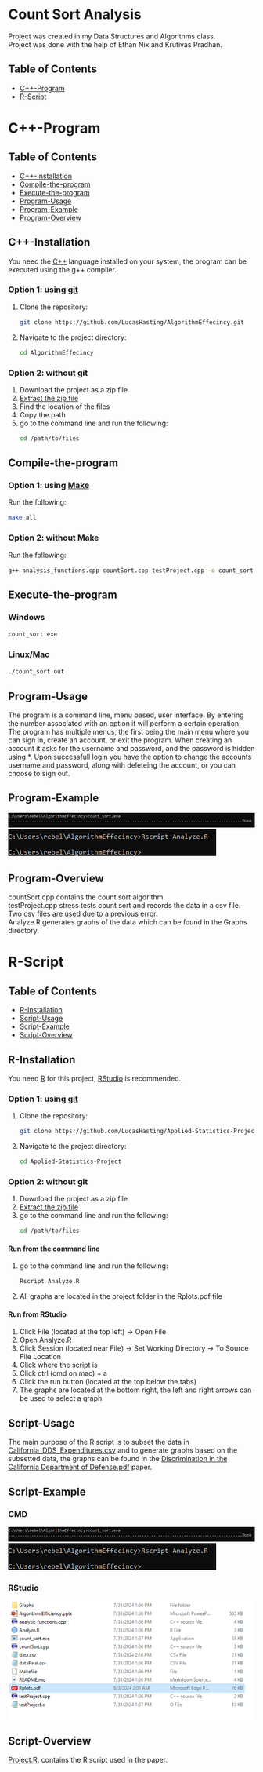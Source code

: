 # Count Sort Analysis
Project was created in my Data Structures and Algorithms class.  
Project was done with the help of Ethan Nix and Krutivas Pradhan.  

## Table of Contents
- [C++-Program](#c++-program)
- [R-Script](#r-script)

# C++-Program

## Table of Contents
- [C++-Installation](#c++-installation)
- [Compile-the-program](#compile-the-program)
- [Execute-the-program](#execute-the-program)
- [Program-Usage](#program-usage)
- [Program-Example](#program-example)
- [Program-Overview](#program-overview)

## C++-Installation

You need the [C++](https://sourceforge.net/projects/mingw/) language installed on your system, the program can be executed using the g++ compiler.

### Option 1: using [git](https://git-scm.com/downloads)
1. Clone the repository:

    ```sh
    git clone https://github.com/LucasHasting/AlgorithmEffecincy.git
    ```

2. Navigate to the project directory:

    ```sh
    cd AlgorithmEffecincy
    ```
    
### Option 2: without git
1. Download the project as a zip file
2. [Extract the zip file](https://www.wikihow.com/Unzip-a-File)
3. Find the location of the files
4. Copy the path
5. go to the command line and run the following:
   ```sh
   cd /path/to/files
   ```

## Compile-the-program

### Option 1: using [Make](https://www.gnu.org/software/make/)
Run the following:
```sh
make all
```

### Option 2: without Make
Run the following:
```sh
g++ analysis_functions.cpp countSort.cpp testProject.cpp -o count_sort
```

## Execute-the-program

### Windows
```sh
count_sort.exe
```

### Linux/Mac
```sh
./count_sort.out
```

## Program-Usage
The program is a command line, menu based, user interface. By entering the number associated with an option it will perform a certain operation. The program has multiple menus, the first being the main menu where you can sign in, create an account, or exit the program. When creating an account it asks for the username and password, and the password is hidden using *. Upon successfull login you have the option to change the accounts username and password, along with deleteing the account, or you can choose to sign out.

## Program-Example

![EXAMPLE](examples/example1.png)  
![EXAMPLE](examples/example2.png)  

## Program-Overview
countSort.cpp contains the count sort algorithm.  
testProject.cpp stress tests count sort and records the data in a csv file.  
Two csv files are used due to a previous error.  
Analyze.R generates graphs of the data which can be found in the Graphs directory.

# R-Script

## Table of Contents

- [R-Installation](#r-installation)
- [Script-Usage](#script-usage)
- [Script-Example](#script-example)
- [Script-Overview](#script-program-overview)

## R-Installation

You need [R](https://rstudio-education.github.io/hopr/starting.html) for this project, [RStudio](https://rstudio-education.github.io/hopr/starting.html) is recommended.

### Option 1: using [git](https://git-scm.com/downloads)
1. Clone the repository:

    ```sh
    git clone https://github.com/LucasHasting/Applied-Statistics-Project.git
    ```

2. Navigate to the project directory:

    ```sh
    cd Applied-Statistics-Project
    ```
    
### Option 2: without git
1. Download the project as a zip file
2. [Extract the zip file](https://www.wikihow.com/Unzip-a-File)
3. go to the command line and run the following:
   ```sh
   cd /path/to/files
   ```

#### Run from the command line
1. go to the command line and run the following:
   ```sh
   Rscript Analyze.R
   ```
2. All graphs are located in the project folder in the Rplots.pdf file

#### Run from RStudio
1. Click File (located at the top left) -> Open File
2. Open Analyze.R
3. Click Session (located near File) -> Set Working Directory -> To Source File Location
4. Click where the script is
5. Click ctrl (cmd on mac) + a
6. Click the run button (located at the top below the tabs)
7. The graphs are located at the bottom right, the left and right arrows can be used to select a graph

## Script-Usage

The main purpose of the R script is to subset the data in [California_DDS_Expenditures.csv](https://github.com/LucasHasting/Applied-Statistics-Project/blob/main/Discrimination%20in%20the%20California%20Department%20of%20Defense.pdf) and to generate graphs based on the subsetted data, the graphs can be found in the [Discrimination in the California Department of Defense.pdf](https://github.com/LucasHasting/Applied-Statistics-Project/blob/main/Discrimination%20in%20the%20California%20Department%20of%20Defense.pdf) paper.

## Script-Example

### CMD
![EXAMPLE](examples/example1.png)
![EXAMPLE](examples/example2.png)

### RStudio
![EXAMPLE](examples/example3.png)

## Script-Overview

[Project.R](https://github.com/LucasHasting/Applied-Statistics-Project/blob/main/Project.R): contains the R script used in the paper.  
